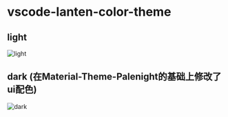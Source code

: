 # vscode-lanten-color-theme

## light
![light](https://github.com/lanten/vscode-lanten-color-theme/blob/master/light.png?raw=true)

## dark (在Material-Theme-Palenight的基础上修改了ui配色)
![dark](https://github.com/lanten/vscode-lanten-color-theme/blob/master/dark.png?raw=true)

